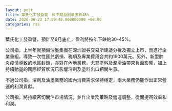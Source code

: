 ```yaml
---
layout: post
title: 葉氏化工發盈警　料中期盈利最多跌45%
date: 2020-06-23 17:59:48.000000000 +08:00
categories: rss
---
```


葉氏化工發盈警，預計至6月底止，盈利將按年下跌約30-45%。

公司指，上半年就預備油墨集團在深圳證券交易所建議分拆及獨立上市，而進行企業重組，導致一次性匯兑虧損、税項及專業費用合共約1900萬元。另外，新型肺炎疫情導致的地區封鎖，亦對在內地業務，尤其塗料及潤滑油帶來負面影響，加上持續動盪的國際經貿狀況已影響溶劑及塗料出口相關生意。

不過公司指，溶劑及油墨業務的國內消費需求保持穩定，兩大業務仍能作出正常營運的利潤貢獻。

公司指，將持續密切關注市場情況，並作出業務策略及營運調整，從而提高效率和利潤。
